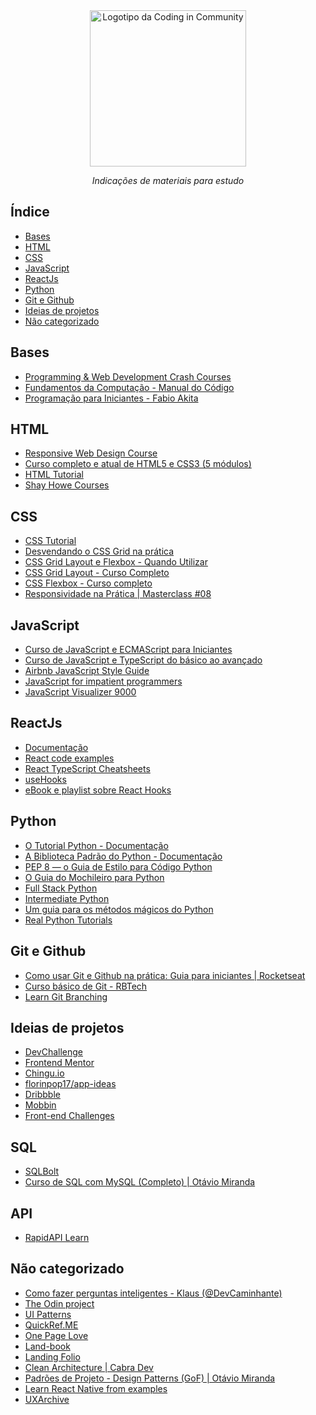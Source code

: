 <div align="center">
  <a href="https://github.com/Coding-in-community">
    <img src="https://user-images.githubusercontent.com/50463866/133183082-28d88ed5-1c65-4922-adbc-e56d0d718f9d.png" alt="Logotipo da Coding in Community" width="250px" />
  </a>
  <br />
  <p><i>Indicações de materiais para estudo</i></p>
</div>

## Índice

- [Bases](#bases)
- [HTML](#html)
- [CSS](#css)
- [JavaScript](#javascript)
- [ReactJs](#reactjs)
- [Python](#python)
- [Git e Github](#git-e-github)
- [Ideias de projetos](#ideias-de-projetos)
- [Não categorizado](#não-categorizado)

## Bases

- [Programming & Web Development Crash Courses](https://www.youtube.com/playlist?list=PLillGF-RfqbYeckUaD1z6nviTp31GLTH8)
- [Fundamentos da Computação - Manual do Código](https://www.youtube.com/playlist?list=PLLFRf_pkM7b7fHUHJaExLmE4FmVHnFU_B)
- [Programação para Iniciantes - Fabio Akita](https://www.youtube.com/playlist?list=PLdsnXVqbHDUc7htGFobbZoNen3r_wm3ki)

## HTML

- [Responsive Web Design Course](https://www.freecodecamp.org/learn/responsive-web-design/)
- [Curso completo e atual de HTML5 e CSS3 (5 módulos)](https://youtube.com/playlist?list=PLHz_AreHm4dkZ9-atkcmcBaMZdmLHft8n)
- [HTML Tutorial](https://www.w3schools.com/html/)
- [Shay Howe Courses](https://learn.shayhowe.com)

## CSS

- [CSS Tutorial](https://www.w3schools.com/css/default.asp)
- [Desvendando o CSS Grid na prática](https://youtu.be/HN1UjzRSdBk)
- [CSS Grid Layout e Flexbox - Quando Utilizar](https://youtu.be/x-4z_u8LcGc)
- [CSS Grid Layout - Curso Completo](https://youtu.be/hKXOVD2Yrj8)
- [CSS Flexbox - Curso completo](https://www.origamid.com/curso/css-flexbox/)
- [Responsividade na Prática | Masterclass #08](https://youtu.be/H91DhKPjhPk)

## JavaScript

- [Curso de JavaScript e ECMAScript para Iniciantes](https://www.youtube.com/playlist?list=PLHz_AreHm4dlsK3Nr9GVvXCbpQyHQl1o1)
- [Curso de JavaScript e TypeScript do básico ao avançado](https://www.udemy.com/course/curso-de-javascript-moderno-do-basico-ao-avancado/)
- [Airbnb JavaScript Style Guide](https://github.com/airbnb/javascript)
- [JavaScript for impatient programmers](https://exploringjs.com/impatient-js/index.html)
- [JavaScript Visualizer 9000](https://www.jsv9000.app)

## ReactJs

- [Documentação](https://pt-br.reactjs.org/docs/getting-started.html)
- [React code examples](https://freefrontend.com/react-code-examples)
- [React TypeScript Cheatsheets](https://react-typescript-cheatsheet.netlify.app/)
- [useHooks](https://usehooks.com/)
- [eBook e playlist sobre React Hooks](https://devacademy.com.br/ebooks/react-hooks/)

## Python

- [O Tutorial Python - Documentação](https://docs.python.org/pt-br/3/tutorial/)
- [A Biblioteca Padrão do Python - Documentação](https://docs.python.org/pt-br/3/library/)
- [PEP 8 — o Guia de Estilo para Código Python](https://pep8.org/)
- [O Guia do Mochileiro para Python](https://docs.python-guide.org/)
- [Full Stack Python](https://www.fullstackpython.com/)
- [Intermediate Python](https://book.pythontips.com/en/latest/index.html)
- [Um guia para os métodos mágicos do Python](https://rszalski.github.io/magicmethods/)
- [Real Python Tutorials](https://realpython.com/)

## Git e Github

- [Como usar Git e Github na prática: Guia para iniciantes | Rocketseat](https://youtu.be/2alg7MQ6_sI)
- [Curso básico de Git - RBTech](https://www.youtube.com/playlist?list=PLInBAd9OZCzzHBJjLFZzRl6DgUmOeG3H0)
- [Learn Git Branching](https://learngitbranching.js.org)

## Ideias de projetos

- [DevChallenge](https://www.devchallenge.com.br/challenges)
- [Frontend Mentor](https://www.frontendmentor.io/)
- [Chingu.io](https://www.chingu.io)
- [florinpop17/app-ideas](https://github.com/florinpop17/app-ideas#readme)
- [Dribbble](https://dribbble.com/)
- [Mobbin](https://mobbin.design)
- [Front-end Challenges](https://github.com/felipefialho/frontend-challenges)

## SQL
- [SQLBolt](https://sqlbolt.com)
- [Curso de SQL com MySQL (Completo) | Otávio Miranda](https://youtube.com/playlist?list=PLbIBj8vQhvm2WT-pjGS5x7zUzmh4VgvRk)

## API
- [RapidAPI Learn](https://rapidapi.com/learn)

## Não categorizado

- [Como fazer perguntas inteligentes - Klaus (@DevCaminhante)](https://gist.github.com/KlausEverWalkingDev/74bfd8e1a113fcfaf26f1fe648ff31b9)
- [The Odin project](https://www.theodinproject.com/)
- [UI Patterns](https://ui-patterns.com)
- [QuickRef.ME](https://quickref.me/)
- [One Page Love](https://onepagelove.com/inspiration)
- [Land-book](https://land-book.com/)
- [Landing Folio](https://landingfolio.com/)
- [Clean Architecture | Cabra Dev](https://youtube.com/playlist?list=PLBD8to5dJhvyr07t03AjYYQ_8LNHrQKF4)
- [Padrões de Projeto - Design Patterns (GoF) | Otávio Miranda](https://www.youtube.com/playlist?list=PLbIBj8vQhvm0VY5YrMrafWaQY2EnJ3j8H)
- [Learn React Native from examples](https://learnreactnative.dev/index.html)
- [UXArchive](https://uxarchive.com)
